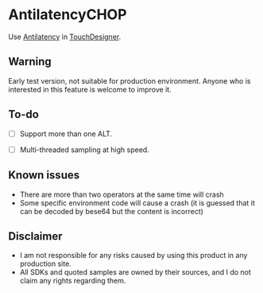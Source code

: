 # AntilatencyCHOP

Use [Antilatency](https://antilatency.com/) in [TouchDesigner](https://derivative.ca/).

## Warning
Early test version, not suitable for production environment. Anyone who is interested in this feature is welcome to improve it.


## To-do
- [ ] Support more than one ALT. 
- [ ] Multi-threaded sampling at high speed.


## Known issues
- There are more than two operators at the same time will crash
- Some specific environment code will cause a crash (it is guessed that it can be decoded by bese64 but the content is incorrect)

## Disclaimer
- I am not responsible for any risks caused by using this product in any production site.
- All SDKs and quoted samples are owned by their sources, and I do not claim any rights regarding them.
